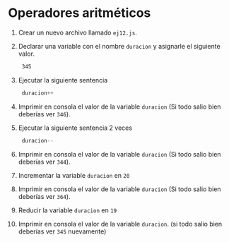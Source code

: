 # Operadores aritméticos

1. Crear un nuevo archivo llamado `ej12.js`.
2. Declarar una variable con el nombre `duracion` y asignarle el siguiente valor.

   ```bash
    345
   ```

3. Ejecutar la siguiente sentencia

   ```javascript
    duracion++
   ```

4. Imprimir en consola el valor de la variable `duracion` \(Si todo salio bien deberías ver `346`\).
5. Ejecutar la siguiente sentencia 2 veces

   ```javascript
    duracion--
   ```

6. Imprimir en consola el valor de la variable `duracion` \(Si todo salio bien deberías ver `344`\).
7. Incrementar la variable `duracion` en `20`
8. Imprimir en consola el valor de la variable `duracion` \(Si todo salio bien deberías ver `364`\).
9. Reducir la variable `duracion` en `19`
10. Imprimir en consola el valor de la variable `duracion`. \(si todo salio bien deberías ver `345` nuevamente\)

